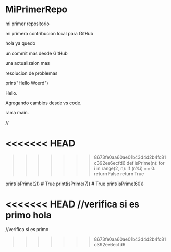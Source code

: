 # MiPrimerRepo
mi primer repositorio

mi primera contribucion local para GitHub 

hola ya quedo 

un commit mas desde GitHub

una actualizaion mas 

resolucion de problemas 

print("Hello Woerd")

Hello.

Agregando cambios desde vs code.

rama main.

//

<<<<<<< HEAD
=======

>>>>>>> 8673fe0aa60ae01b43d4d2b4fc81c392ee6ecfd6
def isPrime(n):
    for i in range(2, n):
        if (n%i) == 0:
            return False
    return True

print(isPrime(2)) # True
print(isPrime(7)) # True
print(isPrime(60))

<<<<<<< HEAD
//verifica si es primo 
hola
=======
//verifica si es primo

>>>>>>> 8673fe0aa60ae01b43d4d2b4fc81c392ee6ecfd6
